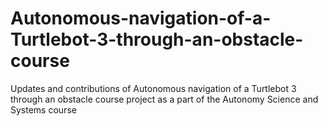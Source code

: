 # Autonomous-navigation-of-a-Turtlebot-3-through-an-obstacle-course
Updates and contributions of Autonomous navigation of a Turtlebot 3 through an obstacle course project as a part of the Autonomy Science and Systems course
